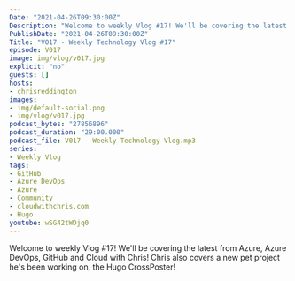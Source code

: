 ```yaml
---
Date: "2021-04-26T09:30:00Z"
Description: "Welcome to weekly Vlog #17! We'll be covering the latest from Azure, Azure DevOps, GitHub and Cloud with Chris! Chris also covers a new pet project he's been working on, the Hugo CrossPoster!"
PublishDate: "2021-04-26T09:30:00Z"
Title: "V017 - Weekly Technology Vlog #17"
episode: V017
image: img/vlog/v017.jpg
explicit: "no"
guests: []
hosts:
- chrisreddington
images:
- img/default-social.png
- img/vlog/v017.jpg
podcast_bytes: "27856896"
podcast_duration: "29:00.000"
podcast_file: V017 - Weekly Technology Vlog.mp3
series:
- Weekly Vlog
tags:
- GitHub
- Azure DevOps
- Azure
- Community
- cloudwithchris.com
- Hugo
youtube: wSG42tWDjq0
---
```

Welcome to weekly Vlog #17! We'll be covering the latest from Azure, Azure DevOps, GitHub and Cloud with Chris! Chris also covers a new pet project he's been working on, the Hugo CrossPoster!